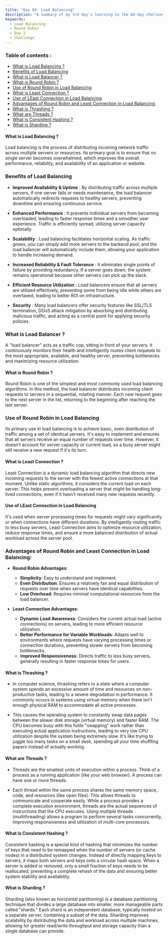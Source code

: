 ```yaml
---
title: "Day 03: Load Balancing"
description: "A summary of my 3rd day's learning in the 60-day challenge, covering basic of Load Balancing"
keywords:
  - Load Balancing
  - Round Robin
  - Day 2
  - Challenge
---
```


### Table of contents :
- [What is Load Balancing ?](#what-is-load-balancing-)
- [Benefits of Load Balancing](#benefits-of-load-balancing)
- [What is Load Balancer ?](#what-is-load-balancer-)
- [What is Round Robin ?](#what-is-round-robin-)
- [Use of Round Robin in Load Balancing](#use-of-round-robin-in-load-balancing)
- [What is Least Connection ?](#what-is-least-connection-)
- [Use of LEast Connection in Load Balancing](#use-of-least-connection-in-load-balancing)
- [Advantages of Round Robin and Least Connection in Load Balancing:](#advantages-of-round-robin-and-least-connection-in-load-balancing)
- [What is Thrashing ?](#what-is-thrashing-)
- [What are Threads ?](#what-are-threads-)
- [What is Consistent Hashing ?](#what-is-consistent-hashing-)
- [What is Sharding ?](#what-is-sharding-)


#### What is Load Balancing ?
Load balancing is the process of distributing incoming network traffic across multiple servers or resources. Its primary goal is to ensure that no single server becomes overwhelmed, which improves the overall performance, reliability, and availability of an application or website.

### Benefits of Load Balancing


- **Improved Availability & Uptime** : By distributing traffic across multiple servers, if one server fails or needs maintenance, the load balancer automatically redirects requests to healthy servers, preventing downtime and ensuring continuous service.

- **Enhanced Performance** : It prevents individual servers from becoming overloaded, leading to faster response times and a smoother user experience. Traffic is efficiently spread, utilizing server capacity optimally
- **Scalability** : Load balancing facilitates horizontal scaling. As traffic grows, you can simply add more servers to the backend pool, and the load balancer will automatically include them, allowing your application to handle increasing demand.

- **Increased Reliability & Fault Tolerance** : It eliminates single points of failure by providing redundancy. If a server goes down, the system remains operational because other servers can pick up the slack.

- **Efficient Resource Utilization** : Load balancers ensure that all servers are utilized effectively, preventing some from being idle while others are overtaxed, leading to better ROI on infrastructure.

- **Security** : Many load balancers offer security features like SSL/TLS termination, DDoS attack mitigation by absorbing and distributing malicious traffic, and acting as a central point for applying security policies.


### What is Load Balancer ?
A "load balancer" acts as a traffic cop, sitting in front of your servers. It continuously monitors their health and intelligently routes client requests to the most appropriate, available, and healthy server, preventing bottlenecks and maximizing resource utilization.


#### What is Round Robin ?
Round Robin is one of the simplest and most commonly used load balancing algorithms. In this method, the load balancer distributes incoming client requests to servers in a sequential, rotating manner. Each new request goes to the next server in the list, returning to the beginning after reaching the last server.


### Use of Round Robin in Load Balancing
Its primary use in load balancing is to achieve basic, even distribution of traffic among a set of identical servers. It's easy to implement and ensures that all servers receive an equal number of requests over time. However, it doesn't account for server capacity or current load, so a busy server might still receive a new request if it's its turn.

#### What is Least Connection ? 
Least Connection is a dynamic load balancing algorithm that directs new incoming requests to the server with the fewest active connections at that moment. Unlike static algorithms, it considers the current load on each server. This helps prevent overloading a server that might be handling long-lived connections, even if it hasn't received many new requests recently.


#### Use of LEast Connection in Load Balancing
It's used when server processing times for requests might vary significantly or when connections have different durations. By intelligently routing traffic to less busy servers, Least Connection aims to optimize resource utilization, reduce response times, and ensure a more balanced distribution of actual workload across the server pool.


### Advantages of Round Robin and Least Connection in Load Balancing:

- **Round Robin Advantages**:

    - **Simplicity**: Easy to understand and implement.
    - **Even Distribution**: Ensures a relatively fair and equal distribution of requests over time when servers have identical capabilities.
    - **Low Overhead**: Requires minimal computational resources from the load balancer.

- **Least Connection Advantages**:

    - **Dynamic Load Awareness**: Considers the current actual load (active connections) on servers, leading to more efficient resource utilization.
    - **Better Performance for Variable Workloads**: Adapts well to environments where requests have varying processing times or connection durations, preventing slower servers from becoming bottlenecks.
    - I**mproved Responsiveness**: Directs traffic to less busy servers, generally resulting in faster response times for users.



#### What is Thrashing ?
- In computer science, thrashing refers to a state where a computer system spends an excessive amount of time and resources on non-productive tasks, leading to a severe degradation in performance. It commonly occurs in systems using virtual memory when there isn't enough physical RAM to accommodate all active processes.


- This causes the operating system to constantly swap data pages between the slower disk storage (virtual memory) and faster RAM. The CPU becomes busy with this futile "swapping" work rather than executing actual application instructions, leading to very low CPU utilization despite the system being extremely slow. It's like trying to juggle too many tasks on a small desk, spending all your time shuffling papers instead of actually working.

#### What are Threads ?
- Threads are the smallest units of execution within a process. Think of a process as a running application (like your web browser). A process can have one or more threads.


- Each thread within the same process shares the same memory space, code, and resources (like open files). This allows threads to communicate and cooperate easily. While a process provides a complete execution environment, threads are the actual sequences of instructions that the CPU executes. Using multiple threads (multithreading) allows a program to perform several tasks concurrently, improving responsiveness and utilization of multi-core processors.


#### What is Consistent Hashing ?
Consistent hashing is a special kind of hashing that minimizes the number of keys that need to be remapped when the number of servers (or cache nodes) in a distributed system changes. Instead of directly mapping keys to servers, it maps both servers and keys onto a circular hash space. When a server is added or removed, only a small fraction of keys needs to be reallocated, preventing a complete rehash of the data and ensuring better system stability and availability.




#### What is Sharding ?
Sharding (also known as horizontal partitioning) is a database partitioning technique that divides a large database into smaller, more manageable parts called "shards." Each shard is an independent database, typically hosted on a separate server, containing a subset of the data. Sharding improves scalability by distributing the data and workload across multiple machines, allowing for greater read/write throughput and storage capacity than a single database can provide.


